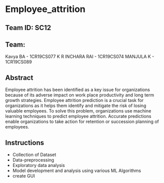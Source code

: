 # Employee_attrition

## Team ID: SC12

## Team:
Kavya BA          -   1CR19CS077
K R INCHARA RAI   -   1CR19CS074
MANJULA K         -   1CR19CS089

## Abstract

Employee attrition has been identified as a key issue for organizations because of its adverse impact on work place productivity and long term growth strategies.
Employee attrition prediction is a crucial task for organizations as it helps them identify and mitigate the risk of losing valuable employees. 
To solve this problem, organizations use machine learning techniques to predict employee attrition. Accurate predictions enable organizations to take action for retention or succession planning of employees.

## Instructions 
- Collection of Dataset
- Data-preprocessing
- Exploratory data analysis 
- Model development and analysis using various ML Algorithms
- create GUI 






